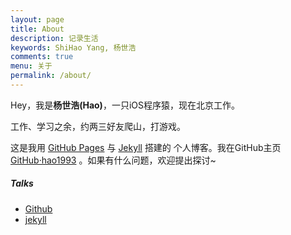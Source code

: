 ```yaml
---
layout: page
title: About
description: 记录生活
keywords: ShiHao Yang, 杨世浩
comments: true
menu: 关于
permalink: /about/
---
```


Hey，我是<strong>杨世浩(Hao)</strong>，一只iOS程序猿，现在北京工作。

工作、学习之余，约两三好友爬山，打游戏。

这是我用 <a href="https://pages.github.com/">GitHub Pages</a> 与 <a href="http://jekyll.com.cn/">Jekyll</a> 搭建的 个人博客。我在GitHub主页<a href="https://github.com/hao1993">GitHub·hao1993</a> 。如果有什么问题，欢迎提出探讨~

##### Talks

- [Github](https://github.com)
- [jekyll](http://jekyll.com.cn/)

